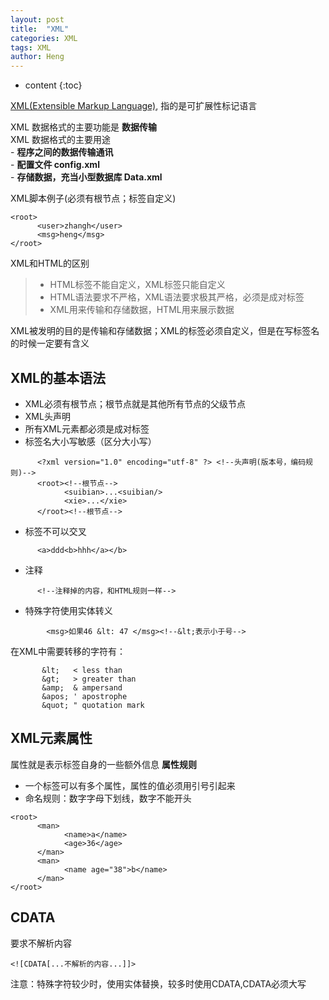 ```yaml
---
layout: post
title:  "XML"
categories: XML
tags: XML
author: Heng
---
```


* content
{:toc}

[XML(Extensible Markup Language)](https://www.bilibili.com/video/BV1Na4y1J75w?p=7&spm_id_from=pageDriver&vd_source=b349e24a26410fc256c001b94bf22d96), 指的是可扩展性标记语言<br>

XML 数据格式的主要功能是 **数据传输**<br>
XML 数据格式的主要用途<br>
      - **程序之间的数据传输通讯**<br>
      - **配置文件 config.xml**<br>
      - **存储数据，充当小型数据库 Data.xml**<br>




XML脚本例子(必须有根节点；标签自定义)
```
<root> 
      <user>zhangh</user>
      <msg>heng</msg>
</root>
```
XML和HTML的区别
>- HTML标签不能自定义，XML标签只能自定义
>- HTML语法要求不严格，XML语法要求极其严格，必须是成对标签
>- XML用来传输和存储数据，HTML用来展示数据

XML被发明的目的是传输和存储数据；XML的标签必须自定义，但是在写标签名的时候一定要有含义

## XML的基本语法
- XML必须有根节点；根节点就是其他所有节点的父级节点
- XML头声明<?xml version="版本号" encoding="编码规则" ?>
- 所有XML元素都必须是成对标签
- 标签名大小写敏感（区分大小写）
```
      <?xml version="1.0" encoding="utf-8" ?> <!--头声明(版本号，编码规则)-->
      <root><!--根节点-->
            <suibian>...<suibian/>
            <xie>...</xie>
      </root><!--根节点-->
```
- 标签不可以交叉
```
      <a>ddd<b>hhh</a></b>
```
- 注释
```
      <!--注释掉的内容，和HTML规则一样-->
```
- 特殊字符使用实体转义
```
        <msg>如果46 &lt: 47 </msg><!--&lt;表示小于号-->
```
在XML中需要转移的字符有：
```
       &lt;   < less than
       &gt;   > greater than
       &amp;  & ampersand
       &apos; ' apostrophe
       &quot; " quotation mark
```

## XML元素属性

属性就是表示标签自身的一些额外信息
**属性规则**
- 一个标签可以有多个属性，属性的值必须用引号引起来
- 命名规则：数字字母下划线，数字不能开头

```
<root>
      <man>
            <name>a</name>
            <age>36</age>
      </man>
      <man>
            <name age="38">b</name>
      </man>
</root>
```

## CDATA
要求不解析内容
```
<![CDATA[...不解析的内容...]]>
```
注意：特殊字符较少时，使用实体替换，较多时使用CDATA,CDATA必须大写
